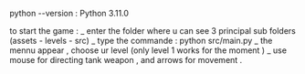 python --version : Python 3.11.0



to start the game : _ enter the folder  where u can see 3 principal sub folders (assets - levels - src)
                    _ type the commande : python src/main.py 
                    _ the mennu appear , choose ur level (only level 1 works for the moment )
                    _ use mouse for directing tank weapon  , and arrows for movement .
